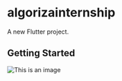 # algorizainternship

A new Flutter project.

## Getting Started

![This is an image](https://media-exp2.licdn.com/dms/image/C4D22AQHehePuSsWyww/feedshare-shrink_800/0/1656694144021?e=1660176000&v=beta&t=1Y4TZ0m7PRIqTkjPl8e1dGlroKBb_NjHkCjbu_rCwYc)
